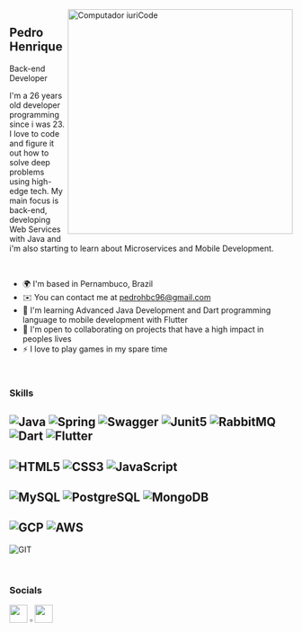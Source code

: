 
<img src="https://raw.githubusercontent.com/MicaelliMedeiros/micaellimedeiros/master/image/computer-illustration.png" min-width="400px" max-width="400px" width="400px" align="right" alt="Computador iuriCode">

Pedro Henrique
-

Back-end Developer


I'm a 26 years old developer programming since i was 23. I love to code and figure it out how to solve deep problems using high-edge tech. My main focus is back-end, developing Web Services with Java and i'm also starting to learn about Microservices and Mobile Development.

<br>

* 🌍  I'm based in Pernambuco, Brazil
* ✉️  You can contact me at [pedrohbc96@gmail.com](mailto:pedrohbc96@gmail.com)
* 🧠  I'm learning Advanced Java Development and Dart programming language to mobile development with Flutter
* 🤝  I'm open to collaborating on projects that have a high impact in peoples lives
* ⚡  I love to play games in my spare time

<br>

### Skills
![Java](https://img.shields.io/badge/Java-000?style=for-the-badge&logo=openjdk)
![Spring](https://img.shields.io/badge/Spring-000?style=for-the-badge&logo=spring&logoColor=white)
![Swagger](https://img.shields.io/badge/Swagger-000?style=for-the-badge&logo=Swagger&logoColor=white)
![Junit5](https://img.shields.io/badge/Junit5-000?style=for-the-badge&logo=junit5&logoColor=white)
![RabbitMQ](https://img.shields.io/badge/rabbitmq-000?&style=for-the-badge&logo=rabbitmq&logoColor=white)
![Dart](https://img.shields.io/badge/Dart-000?style=for-the-badge&logo=dart&logoColor=white)
![Flutter](https://img.shields.io/badge/Flutter-000?style=for-the-badge&logo=flutter&logoColor=white)
-
![HTML5](https://img.shields.io/badge/HTML5-000?style=for-the-badge&logo=html5&logoColor=white)
![CSS3](https://img.shields.io/badge/CSS3-000?style=for-the-badge&logo=css3&logoColor=white)
![JavaScript](https://img.shields.io/badge/JavaScript-000?style=for-the-badge&logo=javascript&logoColor=white)
-
![MySQL](https://img.shields.io/badge/MySQL-000?style=for-the-badge&logo=mysql&logoColor=white)
![PostgreSQL](https://img.shields.io/badge/PostgreSQL-000?style=for-the-badge&logo=postgresql&logoColor=white)
![MongoDB](https://img.shields.io/badge/MongoDB-000?style=for-the-badge&logo=mongodb&logoColor=white)
-
![GCP](https://img.shields.io/badge/Google_Cloud-000?style=for-the-badge&logo=google-cloud&logoColor=white)
![AWS](https://img.shields.io/badge/Amazon_AWS-000?style=for-the-badge&logo=amazonaws&logoColor=white)
-
![GIT](https://img.shields.io/badge/GIT-000?style=for-the-badge&logo=git&logoColor=white)

<br>

### Socials
<p align="left"> 
<a href="https://www.github.com/PedroHenriquebc" target="_blank" rel="noreferrer"><img src="https://raw.githubusercontent.com/danielcranney/readme-generator/main/public/icons/socials/github-dark.svg" width="32" height="32" /></a> ▫️
<a href="https://www.linkedin.com/in/pedro-henriquebc/" target="_blank" rel="noreferrer"><img src="https://raw.githubusercontent.com/danielcranney/readme-generator/main/public/icons/socials/linkedin.svg" width="32" height="32" /></a> 
</p>
